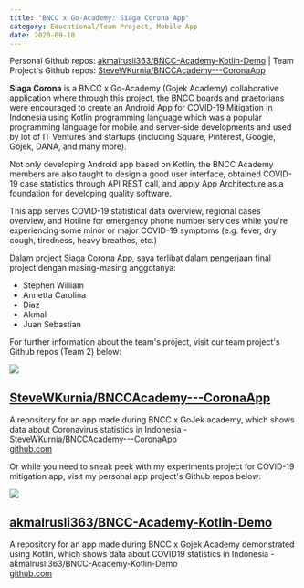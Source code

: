 ```yaml
---
title: "BNCC x Go-Academy: Siaga Corona App"
category: Educational/Team Project, Mobile App
date: 2020-09-18
---
```


Personal Github repos: [akmalrusli363/BNCC-Academy-Kotlin-Demo](https://github.com/akmalrusli363/BNCC-Academy-Kotlin-Demo)
| Team Project's Github repos: [SteveWKurnia/BNCCAcademy---CoronaApp](https://github.com/SteveWKurnia/BNCCAcademy---CoronaApp)

<!-- Aplikasi **Siaga Corona** merupakan hasil kolaborasi antara BNCC dan Go-Academy (Gojek Academy), dimana melalui project ini para pengurus dan praetorian ditantang untuk menciptakan aplikasi Android, "Siaga Corona" dengan menggunakan bahasa pemrograman Kotlin sebagai bahasa pemrograman yang populer untuk dipakai di kalangan IT Venture terutama dalam Mobile Development. Selain berbasis Kotlin, para peserta BNCC Academy juga tentunya diajarkan untuk merancang user interface yang baik, mendapatkan data kasus COVID-19 melalui API Hit dan menerapkan App Architecture sebagai landasan untuk mengembangkan software yang berkualitas. -->

**Siaga Corona** is a BNCC x Go-Academy (Gojek Academy) collaborative application where through this project, the BNCC boards and praetorians were encouraged to create an Android App for COVID-19 Mitigation in Indonesia using Kotlin programming language which was a popular programming language for mobile and server-side developments and used by lot of IT Ventures and startups (including Square, Pinterest, Google, Gojek, DANA, and many more).

Not only developing Android app based on Kotlin, the BNCC Academy members are also taught to design a good user interface, obtained COVID-19 case statistics through API REST call, and apply App Architecture as a foundation for developing quality software.

This app serves COVID-19 statistical data overview, regional cases overview, and Hotline for emergency phone number services while you're experiencing some minor or major COVID-19 symptoms (e.g. fever, dry cough, tiredness, heavy breathes, etc.)

Dalam project Siaga Corona App, saya terlibat dalam pengerjaan final project dengan masing-masing anggotanya:

- Stephen William
- Annetta Carolina
- Diaz
- Akmal
- Juan Sebastian

For further information about the team's project, visit our team project's Github repos (Team 2) below:

<!-- Generated linkpreview for https://github.com/SteveWKurnia/BNCCAcademy---CoronaApp -->
<div class="jekyll-linkpreview-wrapper">
  <div class="jekyll-linkpreview-content">
    <div class="jekyll-linkpreview-image">
      <a href="https://github.com/SteveWKurnia/BNCCAcademy---CoronaApp" target="_blank">
        <img src="https://avatars3.githubusercontent.com/u/45429692?s=400&amp;v=4" />
      </a>
    </div>
    <div class="jekyll-linkpreview-body">
      <h2 class="jekyll-linkpreview-title">
        <a href="https://github.com/SteveWKurnia/BNCCAcademy---CoronaApp" target="_blank">SteveWKurnia/BNCCAcademy---CoronaApp</a>
      </h2>
      <div class="jekyll-linkpreview-description">A repository for an app made during BNCC x GoJek academy, which shows data about Coronavirus statistics in Indonesia - SteveWKurnia/BNCCAcademy---CoronaApp</div>
    </div>
    <div class="jekyll-linkpreview-footer">
      <a href="github.com" target="_blank">github.com</a>
    </div>
  </div>
</div>


Or while you need to sneak peek with my experiments project for COVID-19 mitigation app, visit my personal app project's Github repos below:

<!-- Generated linkpreview for https://github.com/akmalrusli363/BNCC-Academy-Kotlin-Demo -->
<div class="jekyll-linkpreview-wrapper">
  <div class="jekyll-linkpreview-content">
    <div class="jekyll-linkpreview-image">
      <a href="https://github.com/akmalrusli363/BNCC-Academy-Kotlin-Demo" target="_blank">
        <img src="https://avatars0.githubusercontent.com/u/43511875?s=400&amp;v=4" />
      </a>
    </div>
    <div class="jekyll-linkpreview-body">
      <h2 class="jekyll-linkpreview-title">
        <a href="https://github.com/akmalrusli363/BNCC-Academy-Kotlin-Demo" target="_blank">akmalrusli363/BNCC-Academy-Kotlin-Demo</a>
      </h2>
      <div class="jekyll-linkpreview-description">A repository for an app made during BNCC x Gojek Academy demonstrated using Kotlin, which shows data about COVID19 statistics in Indonesia - akmalrusli363/BNCC-Academy-Kotlin-Demo</div>
    </div>
    <div class="jekyll-linkpreview-footer">
      <a href="github.com" target="_blank">github.com</a>
    </div>
  </div>
</div>